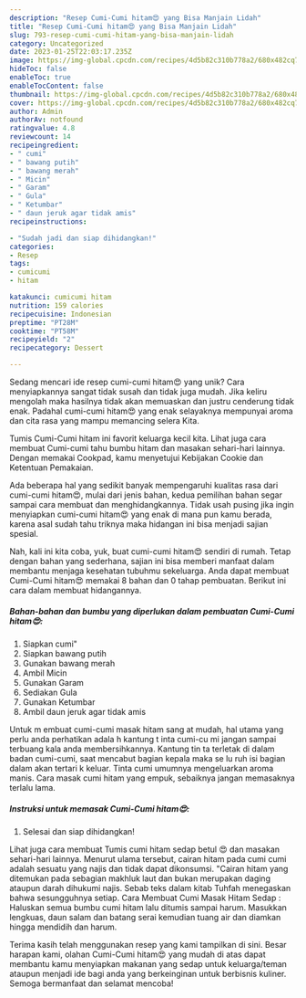 ```yaml
---
description: "Resep Cumi-Cumi hitam😍 yang Bisa Manjain Lidah"
title: "Resep Cumi-Cumi hitam😍 yang Bisa Manjain Lidah"
slug: 793-resep-cumi-cumi-hitam-yang-bisa-manjain-lidah
category: Uncategorized
date: 2023-01-25T22:03:17.235Z
image: https://img-global.cpcdn.com/recipes/4d5b82c310b778a2/680x482cq70/cumi-cumi-hitam-foto-resep-utama.jpg
hideToc: false
enableToc: true
enableTocContent: false
thumbnail: https://img-global.cpcdn.com/recipes/4d5b82c310b778a2/680x482cq70/cumi-cumi-hitam-foto-resep-utama.jpg
cover: https://img-global.cpcdn.com/recipes/4d5b82c310b778a2/680x482cq70/cumi-cumi-hitam-foto-resep-utama.jpg
author: Admin
authorAv: notfound
ratingvalue: 4.8
reviewcount: 14
recipeingredient:
- " cumi"
- " bawang putih"
- " bawang merah"
- " Micin"
- " Garam"
- " Gula"
- " Ketumbar"
- " daun jeruk agar tidak amis"
recipeinstructions:

- "Sudah jadi dan siap dihidangkan!"
categories:
- Resep
tags:
- cumicumi
- hitam

katakunci: cumicumi hitam 
nutrition: 159 calories
recipecuisine: Indonesian
preptime: "PT28M"
cooktime: "PT58M"
recipeyield: "2"
recipecategory: Dessert

---
```





Sedang mencari ide resep cumi-cumi hitam😍 yang unik? Cara menyiapkannya sangat tidak susah dan tidak juga mudah. Jika keliru mengolah maka hasilnya tidak akan memuaskan dan justru cenderung tidak enak. Padahal cumi-cumi hitam😍 yang enak selayaknya mempunyai aroma dan cita rasa yang mampu memancing selera Kita.





Tumis Cumi-Cumi hitam ini favorit keluarga kecil kita. Lihat juga cara membuat Cumi-cumi tahu bumbu hitam dan masakan sehari-hari lainnya. Dengan memakai Cookpad, kamu menyetujui Kebijakan Cookie dan Ketentuan Pemakaian.

Ada beberapa hal yang sedikit banyak mempengaruhi kualitas rasa dari cumi-cumi hitam😍, mulai dari jenis bahan, kedua pemilihan bahan segar sampai cara membuat dan menghidangkannya. Tidak usah pusing jika ingin menyiapkan cumi-cumi hitam😍 yang enak di mana pun kamu berada, karena asal sudah tahu triknya maka hidangan ini bisa menjadi sajian spesial.






Nah, kali ini kita coba, yuk, buat cumi-cumi hitam😍 sendiri di rumah. Tetap dengan bahan yang sederhana, sajian ini bisa memberi manfaat dalam membantu menjaga kesehatan tubuhmu sekeluarga. Anda dapat membuat Cumi-Cumi hitam😍 memakai 8 bahan dan 0 tahap pembuatan. Berikut ini cara dalam membuat hidangannya.

<!--inarticleads1-->

##### Bahan-bahan dan bumbu yang diperlukan dalam pembuatan Cumi-Cumi hitam😍:

1. Siapkan  cumi&#34;
1. Siapkan  bawang putih
1. Gunakan  bawang merah
1. Ambil  Micin
1. Gunakan  Garam
1. Sediakan  Gula
1. Gunakan  Ketumbar
1. Ambil  daun jeruk agar tidak amis


Untuk m embuat cumi-cumi masak hitam sang at mudah, hal utama yang perlu anda perhatikan adala h kantung t inta cumi-cu mi jangan sampai terbuang kala anda membersihkannya. Kantung tin ta terletak di dalam badan cumi-cumi, saat mencabut bagian kepala maka se lu ruh isi bagian dalam akan tertari k keluar. Tinta cumi umumnya mengeluarkan aroma manis. Cara masak cumi hitam yang empuk, sebaiknya jangan memasaknya terlalu lama. 

<!--inarticleads2-->

##### Instruksi untuk memasak Cumi-Cumi hitam😍:


1. Selesai dan siap dihidangkan!

Lihat juga cara membuat Tumis cumi hitam sedap betul 😍 dan masakan sehari-hari lainnya. Menurut ulama tersebut, cairan hitam pada cumi cumi adalah sesuatu yang najis dan tidak dapat dikonsumsi. &#34;Cairan hitam yang ditemukan pada sebagian makhluk laut dan bukan merupakan daging ataupun darah dihukumi najis. Sebab teks dalam kitab Tuhfah menegaskan bahwa sesungguhnya setiap. Cara Membuat Cumi Masak Hitam Sedap : Haluskan semua bumbu cumi hitam lalu ditumis sampai harum. Masukkan lengkuas, daun salam dan batang serai kemudian tuang air dan diamkan hingga mendidih dan harum. 

Terima kasih telah menggunakan resep yang kami tampilkan di sini. Besar harapan kami, olahan Cumi-Cumi hitam😍 yang mudah di atas dapat membantu kamu menyiapkan makanan yang sedap untuk keluarga/teman ataupun menjadi ide bagi anda yang berkeinginan untuk berbisnis kuliner. Semoga bermanfaat dan selamat mencoba!
